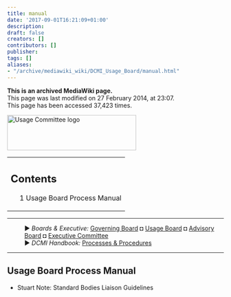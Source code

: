 ```yaml
---
title: manual
date: '2017-09-01T16:21:09+01:00'
description: 
draft: false
creators: []
contributors: []
publisher: 
tags: []
aliases:
- "/archive/mediawiki_wiki/DCMI_Usage_Board/manual.html"
---
```


 **This is an archived MediaWiki page.**  
This page was last modified on 27 February 2014, at 23:07.  
This page has been accessed 37,423 times.

[<img alt="Usage Committee logo" src="/archive/mediawiki_wiki/images/Usage_logo.png" width="300" height="82">](/archive/mediawiki_wiki/images/Usage_logo.png "Usage Committee logo")

<table id="toc" class="toc">
  <tr>
    <td>
      <div id="toctitle">
        <h2>Contents</h2>
      </div>
      <ul>
        <li class="toclevel-1 tocsection-1"><a href="#Usage_Board_Process_Manual"><span class="tocnumber">1</span> <span class="toctext">Usage Board Process Manual</span></a></li>
      </ul>
    </td>
  </tr>
</table>


* * *
<dl>
<dd> ► <i>Boards &amp; Executive:</i> <a href="/mediawiki_wiki/DCMI_Governing_Board.md" title="DCMI Governing Board">Governing Board</a> ◘ <a href="/mediawiki_wiki/DCMI_Usage_Board.md" title="DCMI Usage Board" class="mw-redirect">Usage Board</a> ◘ <a href="/mediawiki_wiki/DCMI_Advisory_Board.md" title="DCMI Advisory Board">Advisory Board</a> ◘ <a href="/mediawiki_wiki/Exec_Committee.md" title="Exec Committee">Executive Committee</a>
</dd>
<dd> ► <i>DCMI Handbook:</i> <a href="/mediawiki_wiki/DCMI_Handbook.md" title="DCMI Handbook">Processes &amp; Procedures</a>
</dd>
</dl>

* * *

## Usage Board Process Manual 

- Stuart Note: Standard Bodies Liaison Guidelines

